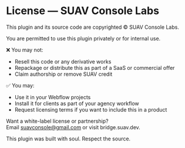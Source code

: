 # License — SUAV Console Labs

This plugin and its source code are copyrighted © SUAV Console Labs.

You are permitted to use this plugin privately or for internal use.

❌ You may not:
- Resell this code or any derivative works
- Repackage or distribute this as part of a SaaS or commercial offer
- Claim authorship or remove SUAV credit

✅ You may:
- Use it in your Webflow projects
- Install it for clients as part of your agency workflow
- Request licensing terms if you want to include this in a product

Want a white-label license or partnership?  
Email suavconsole@gmail.com or visit bridge.suav.dev.

This plugin was built with soul. Respect the source.
